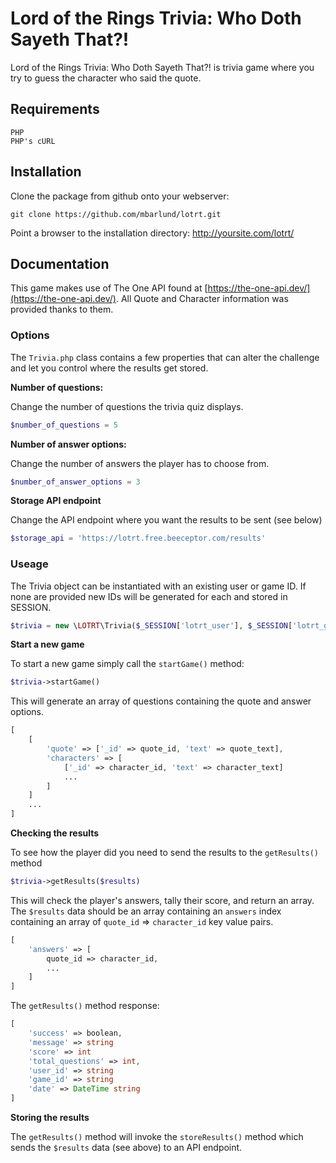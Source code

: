 # Lord of the Rings Trivia: Who Doth Sayeth That?!

Lord of the Rings Trivia: Who Doth Sayeth That?! is trivia game where you try to guess the character who said the quote.

## Requirements

```shell
PHP
PHP's cURL
```

## Installation

Clone the package from github onto your webserver:
```shell
git clone https://github.com/mbarlund/lotrt.git
```
Point a browser to the installation directory: http://yoursite.com/lotrt/

## Documentation

This game makes use of The One API found at [https://the-one-api.dev/](https://the-one-api.dev/). All Quote and Character information was provided thanks to them.

### Options

The `Trivia.php` class contains a few properties that can alter the challenge and let you control where the results get stored.

**Number of questions:**

Change the number of questions the trivia quiz displays.
```php
$number_of_questions = 5
```
**Number of answer options:**

Change the number of answers the player has to choose from.
```php
$number_of_answer_options = 3
```
**Storage API endpoint**

Change the API endpoint where you want the results to be sent (see below)
```php
$storage_api = 'https://lotrt.free.beeceptor.com/results'
```
### Useage

The Trivia object can be instantiated with an existing user or game ID. If none are provided new IDs will be generated for each and stored in SESSION. 
```php
$trivia = new \LOTRT\Trivia($_SESSION['lotrt_user'], $_SESSION['lotrt_game'])
```

**Start a new game**

To start a new game simply call the `startGame()` method:
```php
$trivia->startGame()
```
This will generate an array of questions containing the quote and answer options.
```php
[
    [
        'quote' => ['_id' => quote_id, 'text' => quote_text],
        'characters' => [
            ['_id' => character_id, 'text' => character_text]
            ...
        ]
    ]
    ...
]
```

**Checking the results**

To see how the player did you need to send the results to the `getResults()` method
```php
$trivia->getResults($results)
```
This will check the player's answers, tally their score, and return an array.
The `$results` data should be an array containing an `answers` index containing an array of `quote_id` => `character_id` key value pairs.
```php
[
    'answers' => [
        quote_id => character_id,
        ...
    ]
]
```
The `getResults()` method response:
```php
[
    'success' => boolean,
    'message' => string
    'score' => int
    'total_questions' => int,
    'user_id' => string
    'game_id' => string
    'date' => DateTime string
]
```

**Storing the results**

The `getResults()` method will invoke the `storeResults()` method which sends the `$results` data (see above) to an API endpoint.
